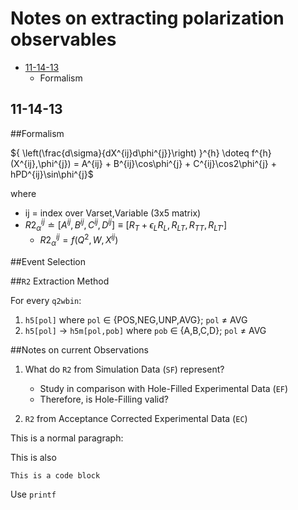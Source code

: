 # Notes on extracting polarization observables

*	[11-14-13](#11-14-13)
	*	Formalism

<h2 id="11-14-13">11-14-13</h2>

##Formalism

${ \left(\frac{d\sigma}{dX^{ij}d\phi^{j}}\right) }^{h}
\doteq
f^{h}(X^{ij},\phi^{j}) = A^{ij} +
						B^{ij}\cos\phi^{j} +
						C^{ij}\cos2\phi^{j} +
						hPD^{ij}\sin\phi^{j}$

where

*	ij = index over Varset,Variable (3x5 matrix)
*	$R2^{ij}_{\alpha} \doteq 
	[A^{ij},B^{ij},C^{ij},D^{ij}] \equiv 
	[R_{T}+\epsilon_{L}R_{L}, R_{LT}, R_{TT}, R_{LT'}]$
	*	$R2^{ij}_{\alpha} = f(Q^{2},W,X^{ij})$	

##Event Selection

##`R2` Extraction Method

For every `q2wbin`:

1. `h5[pol]` where `pol` $\in$ {POS,NEG,UNP,AVG}; `pol` $\neq$ AVG
2. `h5[pol]` $\rightarrow$ `h5m[pol,pob]` where `pob` $\in$ {A,B,C,D}; `pol` $\neq$ AVG

##Notes on current Observations

1. What do `R2` from Simulation Data (`SF`) represent?

	*	Study in comparison with Hole-Filled Experimental Data (`EF`)
	*	Therefore, is Hole-Filling valid?

2. `R2` from Acceptance Corrected Experimental Data (`EC`)







This is a normal paragraph:

This is also

	This is a code block

Use `printf`




